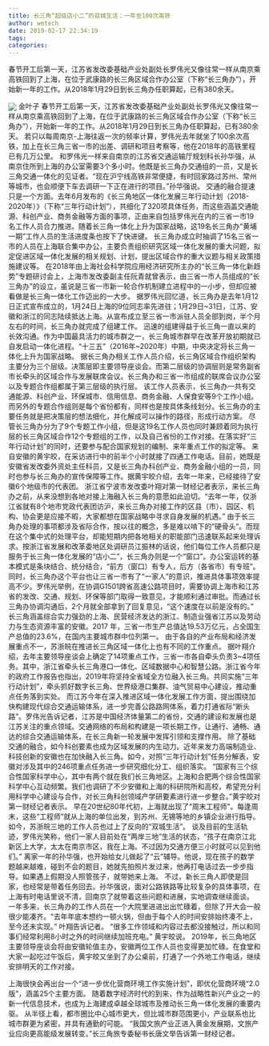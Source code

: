 ```yaml
---
title: 长三角“超级店小二”的双城生活：一年坐100次高铁
author: wetech
date: 2019-02-17 22:34:19
tags: 
categories: 
---
```

春节开工后第一天，江苏省发改委基础产业处副处长罗伟光又像往常一样从南京乘高铁回到了上海，在位于武康路的长三角区域合作办公室（下称“长三角办”），开始新一年的工作。从2018年1月29日到长三角办任职算起，已有380余天。
<!-- more -->
<img align="center" border="0" src="https://imgcdn.yicai.com/uppics/images/2019/02/73522fcce2ef1d4eccf4d353719da4c9.jpg" />
金叶子
春节开工后第一天，江苏省发改委基础产业处副处长罗伟光又像往常一样从南京乘高铁回到了上海，在位于武康路的长三角区域合作办公室（下称“长三角办”），开始新一年的工作。从2018年1月29日到长三角办任职算起，已有380余天。
若只以每周南京-上海往返一次的频率计算，罗伟光去年就坐了100余次高铁，加上在长三角三省一市的出差、调研和项目考察等，他在2018年的高铁里程已有几万公里。
和罗伟光一样来自南京的江苏省交通运输厅规划科长孙华强，从南京住所到上海的办公室需要3个多小时。他既是长三角办交通组的一员，又是长三角交通一体化的见证者。“现在沪宁线高铁非常便捷，有时回家路过苏州、常州等城市，也会顺便下车去调研一下正在进行的项目。”孙华强说。
交通的融合提速只是一个方面。去年6月发布的《长三角地区一体化发展三年行动计划（2018-2020年）》（下称“三年行动计划”），共细化了320项具体任务，而这些涵盖交通能源、科创产业、商务金融等方面的事项，正由来自包括罗伟光在内的三省一市19名工作人员合力推进。随着长三角一体化上升为国家战略，这19名长三角办“黄埔一期”工作人员的生活进度条也按下了快进键。
长三角办成立时抽调了15名三省一市的人员在上海联合集中办公，主要负责组织研究区域一体化发展的重大问题，拟定促进区域一体化发展的相关规划、计划，提出区域合作的重大议题与相关政策措施建议等。
在2018年由上海社会科学院应用经济研究所主办的“长三角一体化新趋势”专题研讨会上，上海市发改委副主任阮青就曾表示，由三省一市人员组成的“长三角办”的设立，虽说是三省一市新一轮合作机制建立进程中的一小步，但却应被看做是长三角一体化工作迈出的一大步。
据罗伟光回忆道，长三角办是去年1月12日正式宣布成立的，1月24日上海的9位同志率先进驻；1月29日~31日，江苏、安徽和浙江的同志陆续抵达上海。从宣布成立至三省一市派驻人员全部到岗，半个月左右的时间，长三角办就完成了组建工作。
迅速的组建得益于长三角一直以来的长效沟通。作为中国最具活力的城市群之一，长三角城市群早在改革开放初期就已自发启动一体化进程。“十三五”（2016年~2020年）中期，中央决定将长三角一体化上升为国家战略。
据长三角办相关工作人员介绍，长三角区域合作组织架构主要分为三个层级。决策层即主要领导座谈会。而第二层级的协调层则是常务副省市长牵头的区域合作与发展联席会议。长三角办和三省一市组成的联席会议办公室以及专题合作组都属于第三层级的执行层。
该工作人员表示，长三角办一共有交通能源、科创产业、环保城市、信用信息、商务金融、人保食安等9个工作小组。而另外的专题合作组则是每个省份都有，同样也是按具体条线划分。长三角办的主要任务就是把决策层的想法细化，并化解成可以操作的路径，形成行动方案。
尽管长三角办分为了9个专题工作小组，但是这19名工作人员也同时兼顾着同为执行层的长三角区域合作12个专题组的工作，以及自己省份的工作对接。在落实好“三年行动计划”的同时，还要参与配合国家规划的编制、来年重点工作的拟定等。
来自安徽的黄宇皎，在采访进行中的前半个小时就接了四通工作电话。目前，她既是安徽省发改委外资处主任科员，又是长三角办科创产业、商务金融小组的一员，同时也参与长三角办的宣传保障等工作。据黄宇皎介绍，去年一年来，已经接待了安徽6个地级市的代表团。
浙江省宁波市发改委叶翔对第一财经记者表示，来长三角办之前，从来没想到各地对接上海融入长三角的意愿如此迫切。“去年一年，仅浙江省就有8个地市党政代表团访沪，来长三角办对接工作的区县（市）、园区、机构、协会更是应接不暇，大家都想在国家战略中寻求自身发展的机遇。”
由于长三角办处理的事项都涉及省际合作，按以往的概念，多是难以啃下的“硬骨头”。而现在这个集中式的处理平台，却能短期内把各地相关的职能部门迅速联系起来处理诉求。按浙江省发展和改革委地区处调研员江振林的话说，他们每位工作人员都只是服务于长三角一体化发展的“店小二”，长三角办则是一个“窗口”。办公室运转的基本模式是条块结合、统分结合，“前方（窗口）有专人，后方（各省市）有专班”。
同时，长三角办这个平台也让三省一市有了“一家人”的意识，推进具体事项效率提高不少。罗伟光举例，在协调G1501跨省高速公路项目时，需要协调上海市和江苏省的发改、交通、规划、环保等部门取得一致意见，才能顺利通过审批。而通过长三角办协调沟通后，2个月就全部拿到了回复意见，“这个速度在以前是没有的。”
长三角涵盖综合实力强劲的上海、民营经济发达的浙江、制造业强省江苏以及劳动力与生态资源丰富的安徽。2017 年，三省一市生产总值达19.53万亿元，占全国生产总值的23.6%，在国内主要城市群中位列第一。
由于各自的产业布局和经济发展重点不一，苏浙皖在推进长三角区域一体化上也有不同的工作重点。
据叶翔介绍，去年主要领导座谈会上确定了14项重点工作，三省一市各自牵头负责3~4项任务。其中，浙江省牵头长三角港口一体化、区域数据中心和智慧公路。浙江省今年的政府工作报告也指出，2019年将坚持全省域全方位融入长三角。共同实施“三年行动计划”，牵头抓好数字长三角、世界级港口集群、油气贸易中心建设，推动重点任务落到实处。
而江苏今年在深入推进区域一体化发展工作方面，提出围绕加快构建现代综合交通运输体系，进一步完善公路路网体系，着力打通省际“断头路”。罗伟光告诉记者，江苏是中国经济体量第二的省份，交通的建设和发展也是江苏关注的重点领域。交通网络的布局和构建是一项长期工作，让通行、通畅、通达的综合交通运输体系，在长三角新一轮发展中发挥引领和支撑作用。
除了基础交通的融合，如今科创要素也成为区域发展的内生动力。近年来发力高端制造业、科技创新的安徽也在加快融入长三角。如今，对照“三年行动计划”任务分解表，安徽对涉及其中的246项重点任务进一步研究细化分工、组织落实。
“国家有三个综合性国家科学中心，其中有两个就在我们长三角地区。上海和合肥两个综合性国家科学中心互动频繁。我们也调研了不少安徽和上海的科研院所和高校，希望充分利用科学中心建设与合作，对长三角科创领域产学研要素进行进一步整合。”黄宇皎对第一财经记者表示。
早在20世纪80年代初，上海就出现了“周末工程师”。每逢周末，这些“工程师”就从上海的单位出发，到苏州、无锡等地的乡镇企业进行指导。如今，苏浙皖三地的工作人员也过上了反向的“双城生活”。
谈及目前的生活轨迹，罗伟光笑称，他们一家人目前处在“两岸三地”生活的状态，“孩子在南京江北新区上大学，太太在南京市区，我在上海。不过因为交通方便三小时就可以见到他们。”
离家一年的孙华强，也开始给女儿做起了“云”辅导。他说，现在孩子的数学题越来越难，碰到不会的题目，她就先拍照片发过来，他再打电话过去一步步指导。如果遇上假期没人照管孩子，就带她来上海。
不过，新长三角人即使是回家，也经常是带着任务回去。孙华强说，面对公路铁路等比较复杂的具体事项，在上海有时电话里说不清，回南京了就带着这些问题和进展，实地调查继续面谈。
一年多来，长三角办的工作人员在一个大院里进进出出忙碌着，但除了开大会一般很少能凑齐。“去年年底本想约一顿火锅，但由于每个人的时间安排始终凑不上，至今还未实现。” 叶翔告诉记者。
“很多工作领域和内容过去都没接触过，所以和同事们经常利用8小时之外的时间继续加班充电。” 黄宇皎说。
2019年，长三角地区主要领导座谈会将由安徽轮值主办，安徽两位工作人员也变得更加忙碌。在食堂和大家一起吃过午饭后，黄宇皎又坐到了办公桌前，打通了一个外地工作电话，继续安排明天的工作对接。
 
 
上海很快会再出台一个“进一步优化营商环境工作实施计划”，即优化营商环境“2.0版”，涵盖25个主要方面。
随着数字经济时代的到来，作为战略性新兴产业之一的新一代信息技术，也成为上海建成卓越全球城市及推动长三角一体化发展的重要内驱。
从半径上看，都市圈比中心城市更大，但比城市群范围更小，产业联系也比城市群更为紧密，并具有通勤的可能。
“我国文旅产业正进入黄金发展期，文旅产业应向更高能级发展转变。”长三角旅专委秘书长唐文举告诉第一财经记者。
